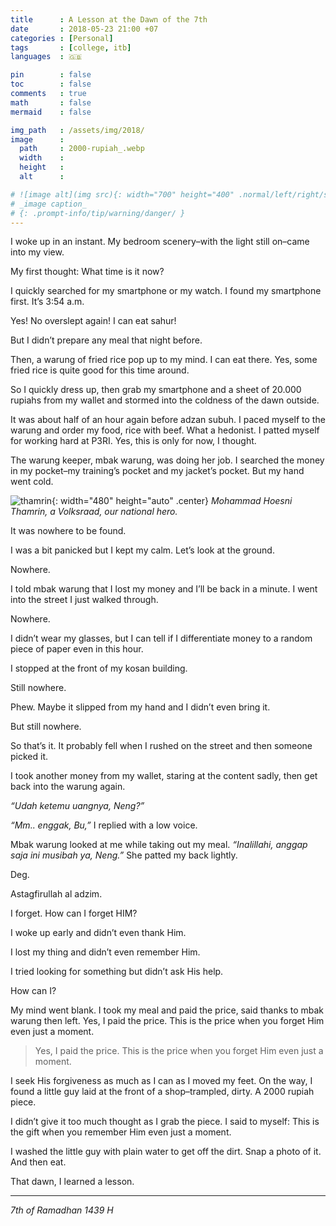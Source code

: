 ```yaml
---
title      : A Lesson at the Dawn of the 7th
date       : 2018-05-23 21:00 +07
categories : [Personal]
tags       : [college, itb]
languages  : 🇬🇧

pin        : false
toc        : false
comments   : true
math       : false
mermaid    : false

img_path   : /assets/img/2018/
image      :
  path     : 2000-rupiah_.webp
  width    : 
  height   : 
  alt      : 

# ![image alt](img src){: width="700" height="400" .normal/left/right/shadow}
# _image caption_
# {: .prompt-info/tip/warning/danger/ }
---
```

I woke up in an instant. My bedroom scenery–with the light still on–came into my view.

My first thought: What time is it now?

I quickly searched for my smartphone or my watch. I found my smartphone first. It’s 3:54 a.m.

Yes! No overslept again! I can eat sahur!

But I didn’t prepare any meal that night before.

Then, a warung of fried rice pop up to my mind. I can eat there. Yes, some fried rice is quite good for this time around.

So I quickly dress up, then grab my smartphone and a sheet of 20.000 rupiahs from my wallet and stormed into the coldness of the dawn outside.

It was about half of an hour again before adzan subuh. I paced myself to the warung and order my food, rice with beef. What a hedonist. I patted myself for working hard at P3RI. Yes, this is only for now, I thought.

The warung keeper, mbak warung, was doing her job. I searched the money in my pocket–my training’s pocket and my jacket’s pocket. But my hand went cold.

![thamrin](2000-rupiah.webp){: width="480" height="auto" .center}
_Mohammad Hoesni Thamrin, a Volksraad, our national hero._

It was nowhere to be found.

I was a bit panicked but I kept my calm. Let’s look at the ground.

Nowhere.

I told mbak warung that I lost my money and I’ll be back in a minute. I went into the street I just walked through.

Nowhere.

I didn’t wear my glasses, but I can tell if I differentiate money to a random piece of paper even in this hour.

I stopped at the front of my kosan building.

Still nowhere.

Phew. Maybe it slipped from my hand and I didn’t even bring it.

But still nowhere.

So that’s it. It probably fell when I rushed on the street and then someone picked it.

I took another money from my wallet, staring at the content sadly, then get back into the warung again.

_“Udah ketemu uangnya, Neng?”_

_“Mm.. enggak, Bu,”_ I replied with a low voice.

Mbak warung looked at me while taking out my meal. _“Inalillahi, anggap saja ini musibah ya, Neng.”_ She patted my back lightly.

Deg.

Astagfirullah al adzim.

I forget. How can I forget HIM?

I woke up early and didn’t even thank Him.

I lost my thing and didn’t even remember Him.

I tried looking for something but didn’t ask His help.

How can I?

My mind went blank. I took my meal and paid the price, said thanks to mbak warung then left. Yes, I paid the price. This is the price when you forget Him even just a moment.

> Yes, I paid the price. This is the price when you forget Him even just a moment.

I seek His forgiveness as much as I can as I moved my feet. On the way, I found a little guy laid at the front of a shop–trampled, dirty. A 2000 rupiah piece.

I didn’t give it too much thought as I grab the piece. I said to myself: This is the gift when you remember Him even just a moment.

I washed the little guy with plain water to get off the dirt. Snap a photo of it. And then eat.

That dawn, I learned a lesson.

***

_7th of Ramadhan 1439 H_